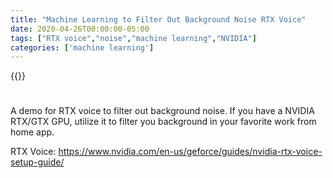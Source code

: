 ```yaml
---
title: "Machine Learning to Filter Out Background Noise RTX Voice"
date: 2020-04-26T00:00:00-05:00
tags: ["RTX voice","noise","machine learning","NVIDIA"]
categories: ['machine learning']
---
```


{{<youtube qFw5Oyj_O-Q>}}

#

A demo for RTX voice to filter out background noise. If you have a NVIDIA RTX/GTX GPU, utilize it to filter you background in your favorite work from home app.

RTX Voice: https://www.nvidia.com/en-us/geforce/guides/nvidia-rtx-voice-setup-guide/